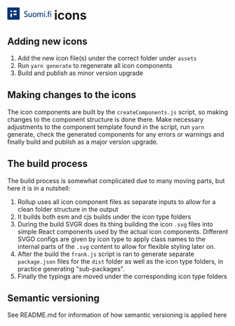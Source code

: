 # <img src="./assets/logoIcons/icon-horizontal.svg" alt="DVV" width="100"/> icons

## Adding new icons

1. Add the new icon file(s) under the correct folder under `assets`
2. Run `yarn generate` to regenerate all icon components
3. Build and publish as minor version upgrade

## Making changes to the icons

The icon components are built by the `createComponents.js` script, so making changes to the component structure is done there. Make necessary adjustments to the component template found in the script, run `yarn` generate, check the generated components for any errors or warnings and finally build and publish as a major version upgrade.

## The build process

The build process is somewhat complicated due to many moving parts, but here it is in a nutshell:

1. Rollup uses all icon component files as separate inputs to allow for a clean folder structure in the output
2. It builds both esm and cjs builds under the icon type folders
3. During the build SVGR does its thing building the icon `.svg` files into simple React components used by the actual icon components. Different SVGO configs are given by icon type to apply class names to the internal parts of the `.svg` content to allow for flexible styling later on.
4. After the build the `frank.js` script is ran to generate separate `package.json` files for the `dist` folder as well as the icon type folders, in practice generating "sub-packages".
5. Finally the typings are moved under the corresponding icon type folders

## Semantic versioning

See README.md for information of how semantic versioning is applied here
